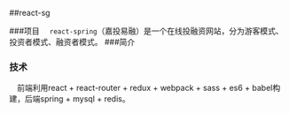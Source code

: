##react-sg

###项目
&emsp;`react-spring`（嘉投易融）是一个在线投融资网站，分为游客模式、投资者模式、融资者模式。
###简介

### 技术
&emsp;前端利用react + react-router + redux + webpack + sass + es6 + babel构建，后端spring + mysql + redis。

